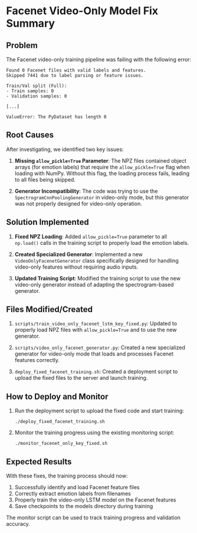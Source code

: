 # Facenet Video-Only Model Fix Summary

## Problem

The Facenet video-only training pipeline was failing with the following error:

```
Found 0 Facenet files with valid labels and features.
Skipped 7441 due to label parsing or feature issues.

Train/Val split (Full):
- Train samples: 0
- Validation samples: 0

[...]

ValueError: The PyDataset has length 0
```

## Root Causes

After investigating, we identified two key issues:

1. **Missing `allow_pickle=True` Parameter**: The NPZ files contained object arrays (for emotion labels) that require the `allow_pickle=True` flag when loading with NumPy. Without this flag, the loading process fails, leading to all files being skipped.

2. **Generator Incompatibility**: The code was trying to use the `SpectrogramCnnPoolingGenerator` in video-only mode, but this generator was not properly designed for video-only operation.

## Solution Implemented

1. **Fixed NPZ Loading**: Added `allow_pickle=True` parameter to all `np.load()` calls in the training script to properly load the emotion labels.

2. **Created Specialized Generator**: Implemented a new `VideoOnlyFacenetGenerator` class specifically designed for handling video-only features without requiring audio inputs.

3. **Updated Training Script**: Modified the training script to use the new video-only generator instead of adapting the spectrogram-based generator.

## Files Modified/Created

1. `scripts/train_video_only_facenet_lstm_key_fixed.py`: Updated to properly load NPZ files with `allow_pickle=True` and to use the new generator.

2. `scripts/video_only_facenet_generator.py`: Created a new specialized generator for video-only mode that loads and processes Facenet features correctly.

3. `deploy_fixed_facenet_training.sh`: Created a deployment script to upload the fixed files to the server and launch training.

## How to Deploy and Monitor

1. Run the deployment script to upload the fixed code and start training:
   ```
   ./deploy_fixed_facenet_training.sh
   ```

2. Monitor the training progress using the existing monitoring script:
   ```
   ./monitor_facenet_only_key_fixed.sh
   ```

## Expected Results

With these fixes, the training process should now:

1. Successfully identify and load Facenet feature files
2. Correctly extract emotion labels from filenames
3. Properly train the video-only LSTM model on the Facenet features
4. Save checkpoints to the models directory during training

The monitor script can be used to track training progress and validation accuracy.
